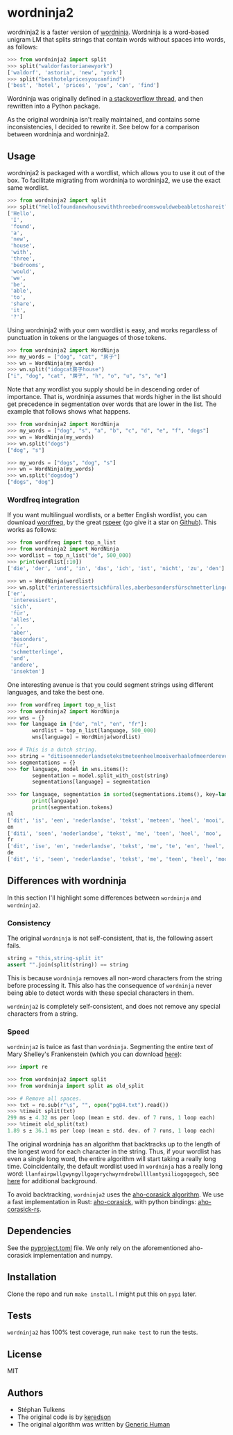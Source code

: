 # wordninja2

wordninja2 is a faster version of [wordninja](https://github.com/keredson/wordninja). Wordninja is a word-based unigram LM that splits strings that contain words without spaces into words, as follows:

```python
>>> from wordninja2 import split
>>> split("waldorfastorianewyork")
['waldorf', 'astoria', 'new', 'york']
>>> split("besthotelpricesyoucanfind")
['best', 'hotel', 'prices', 'you', 'can', 'find']

```

Wordninja was originally defined in [a stackoverflow thread](https://stackoverflow.com/questions/8870261/how-to-split-text-without-spaces-into-list-of-words/11642687#11642687), and then rewritten into a Python package.

As the original wordninja isn't really maintained, and contains some inconsistencies, I decided to rewrite it. See below for a comparison between wordninja and wordninja2.

## Usage

wordninja2 is packaged with a wordlist, which allows you to use it out of the box. To facilitate migrating from wordninja to wordninja2, we use the exact same wordlist.

```python
>>> from wordninja2 import split
>>> split("HelloIfoundanewhousewiththreebedroomswouldwebeabletoshareit?")
['Hello',
 'I',
 'found',
 'a',
 'new',
 'house',
 'with',
 'three',
 'bedrooms',
 'would',
 'we',
 'be',
 'able',
 'to',
 'share',
 'it',
 '?']

 ```

Using wordninja2 with your own wordlist is easy, and works regardless of punctuation in tokens or the languages of those tokens.

```python
>>> from wordninja2 import WordNinja
>>> my_words = ["dog", "cat", "房子"]
>>> wn = WordNinja(my_words)
>>> wn.split("idogcat房子house")
["i", "dog", "cat", "房子", "h", "o", "u", "s", "e"]

```

Note that any wordlist you supply should be in descending order of importance. That is, wordninja assumes that words higher in the list should get precedence in segmentation over words that are lower in the list. The example that follows shows what happens.

```python
>>> from wordninja2 import WordNinja
>>> my_words = ["dog", "s", "a", "b", "c", "d", "e", "f", "dogs"]
>>> wn = WordNinja(my_words)
>>> wn.split("dogs")
["dog", "s"]

>>> my_words = ["dogs", "dog", "s"]
>>> wn = WordNinja(my_words)
>>> wn.split("dogsdog")
["dogs", "dog"]

```

### Wordfreq integration

If you want multilingual wordlists, or a better English wordlist, you can download [wordfreq](https://pypi.org/project/wordfreq/), by the great [rspeer](https://github.com/rspeer) (go give it a star on [Github](https://github.com/rspeer/wordfreq)). This works as follows:

```python
>>> from wordfreq import top_n_list
>>> from wordninja2 import WordNinja
>>> wordlist = top_n_list("de", 500_000)
>>> print(wordlist[:10])
['die', 'der', 'und', 'in', 'das', 'ich', 'ist', 'nicht', 'zu', 'den']

>>> wn = WordNinja(wordlist)
>>> wn.split("erinteressiertsichfüralles,aberbesondersfürschmetterlingeundandereinsekten")
['er',
 'interessiert',
 'sich',
 'für',
 'alles',
 ',',
 'aber',
 'besonders',
 'für',
 'schmetterlinge',
 'und',
 'andere',
 'insekten']

```

One interesting avenue is that you could segment strings using different languages, and take the best one.

```python
>>> from wordfreq import top_n_list
>>> from wordninja2 import WordNinja
>>> wns = {}
>>> for language in ["de", "nl", "en", "fr"]:
        wordlist = top_n_list(language, 500_000)
        wns[language] = WordNinja(wordlist)

>>> # This is a dutch string.
>>> string = "ditiseennederlandsetekstmeteenheelmooiverhaalofmeerdereverhalen"
>>> segmentations = {}
>>> for language, model in wns.items():
        segmentation = model.split_with_cost(string)
        segmentations[language] = segmentation

>>> for language, segmentation in sorted(segmentations.items(), key=lambda x: x[1].cost):
        print(language)
        print(segmentation.tokens)
nl
['dit', 'is', 'een', 'nederlandse', 'tekst', 'meteen', 'heel', 'mooi', 'verhaal', 'of', 'meerdere', 'verhalen']
en
['diti', 'seen', 'nederlandse', 'tekst', 'me', 'teen', 'heel', 'moo', 'iver', 'haal', 'of', 'meer', 'der', 'ever', 'halen']
fr
['dit', 'ise', 'en', 'nederlandse', 'tekst', 'me', 'te', 'en', 'heel', 'mooi', 'verh', 'aal', 'of', 'meer', 'de', 'rever', 'halen']
de
['dit', 'i', 'seen', 'nederlandse', 'tekst', 'me', 'teen', 'heel', 'mooi', 'verha', 'al', 'of', 'meer', 'der', 'ever', 'halen']

```

## Differences with wordninja

In this section I'll highlight some differences between `wordninja` and `wordninja2`.

### Consistency

The original `wordninja` is not self-consistent, that is, the following assert fails.

```python
string = "this,string-split it"
assert "".join(split(string)) == string

```

This is because `wordninja` removes all non-word characters from the string before processing it. This also has the consequence of `wordninja` never being able to detect words with these special characters in them.

`wordninja2` is completely self-consistent, and does not remove any special characters from a string.

### Speed

`wordninja2` is twice as fast than `wordninja`. Segmenting the entire text of Mary Shelley's Frankenstein (which you can download [here](https://www.gutenberg.org/ebooks/84)):

```python
>>> import re

>>> from wordninja2 import split
>>> from wordninja import split as old_split

>>> # Remove all spaces.
>>> txt = re.sub(r"\s", "", open("pg84.txt").read())
>>> %timeit split(txt)
299 ms ± 4.32 ms per loop (mean ± std. dev. of 7 runs, 1 loop each)
>>> %timeit old_split(txt)
1.89 s ± 36.1 ms per loop (mean ± std. dev. of 7 runs, 1 loop each)

```

The original wordninja has an algorithm that backtracks up to the length of the longest word for each character in the string. Thus, if your wordlist has even a single long word, the entire algorithm will start taking a really long time. Coincidentally, the default wordlist used in `wordninja` has a really long word: `llanfairpwllgwyngyllgogerychwyrndrobwllllantysiliogogogoch`, see [here](https://www.atlasobscura.com/places/llanfairpwllgwyngyllgogerychwyrndrobwllllantysiliogogogoch) for additional background.

To avoid backtracking, `wordninja2` uses the [aho-corasick algorithm](https://en.wikipedia.org/wiki/Aho%E2%80%93Corasick_algorithm). We use a fast implementation in Rust: [aho-corasick](https://github.com/BurntSushi/aho-corasick), with python bindings: [aho-corasick-rs](https://github.com/G-Research/ahocorasick_rs/).

## Dependencies

See the [pyproject.toml](pyproject.toml) file. We only rely on the aforementioned aho-corasick implementation and numpy.

## Installation

Clone the repo and run `make install`. I might put this on `pypi` later.

## Tests

`wordninja2` has 100% test coverage, run `make test` to run the tests.

## License

MIT

## Authors

* Stéphan Tulkens
* The original code is by [keredson](https://github.com/keredson)
* The original algorithm was written by [Generic Human](https://stackoverflow.com/users/1515832/generic-human)
